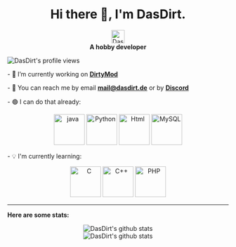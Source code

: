 <h1 align="center">Hi there 👋, I'm DasDirt.</h1>
<p align="center">
	<a href="https://www.youtube.com/channel/UC-mkc7ApLS4Bdg8PhLrg_5Q" target="_blank">
		<img align="center" src="https://cdn.iconscout.com/icon/free/png-256/youtube-85-226402.png" alt="DasDirts YouTube channel" height="30" width="30" />
	</a>
	<br/>
	<strong>A hobby developer</strong> 
</p>
<img src="https://komarev.com/ghpvc/?username=DasDirt" alt="DasDirt's profile views"/>
<p>- 🔧 I’m currently working on <a href="https://www.youtube.com/channel/UCRLqRx_5-4_D65hq4OLRFHQ"><strong>DirtyMod</strong></a></p>
<p>- 💬  You can reach me by email <a href="mailto:mail@dasdirt.de"><strong>mail@dasdirt.de</strong></a> or by <a href="https://discord.gg/fTPaSw3Cfy"><strong>Discord</strong></a></p>
<p>- 🟢 I can do that already:</p>
<p align="center">
   <img src="https://devicon.dev/devicon.git/icons/java/java-original-wordmark.svg" alt="java" width="70" height="70"/>
   <img src="https://devicon.dev/devicon.git/icons/python/python-original-wordmark.svg" alt="Python" width="70" height="70"/>
   <img src="https://devicon.dev/devicon.git/icons/html5/html5-original-wordmark.svg" alt="Html" width="70" height="70"/>
   <img src="https://devicon.dev/devicon.git/icons/mysql/mysql-original-wordmark.svg" alt="MySQL" width="70" height="70"/>
</p>
<p>- 💡  I'm currently learning: </p>
<p align="center">
	<img src="https://devicon.dev/devicon.git/icons/c/c-original.svg" alt="C" width="70" height="70"/>
	<img src="https://devicon.dev/devicon.git/icons/cplusplus/cplusplus-original.svg" alt="C++" width="70" height="70"/>
	<img src="https://devicon.dev/devicon.git/icons/php/php-original.svg" alt="PHP" width="70" height="70"/>
</p>
<hr>
<p><strong>Here are some stats:</strong></p>
<p align="center">
	<img src="https://github-readme-stats.vercel.app/api?username=DasDirt" alt="DasDirt's github stats"/>
  <br/>
	<img src="https://github-readme-stats.vercel.app/api/top-langs/?username=DasDirt&layout=compact" alt="DasDirt's github stats"/>
</p>
